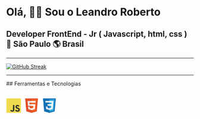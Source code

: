 # Olá, 🙋‍♂️ Sou o Leandro Roberto
## Developer FrontEnd - Jr ( Javascript, html, css ) 🏡 São Paulo 🌎 Brasil
<hr>

[![GitHub Streak](https://streak-stats.demolab.com/?user=leandroroberto)](https://git.io/streak-stats)

<hr>
## Ferramentas e Tecnologias

<br><a href="https://developer.mozilla.org/pt-BR/docs/Web/JavaScript"><img src="https://github.com/devicons/devicon/blob/v2.15.1/icons/javascript/javascript-original.svg" width="40" height="40"/></a>&nbsp; <a href="https://developer.mozilla.org/pt-BR/docs/Web/HTML"><img src="https://github.com/devicons/devicon/blob/master/icons/html5/html5-original.svg" width="40" height="40" margin-right="30"/></a>&nbsp; <a href="https://developer.mozilla.org/pt-BR/docs/Web/CSS"><img src="https://github.com/devicons/devicon/blob/master/icons/css3/css3-original.svg" width="40" height="40"/></a>
